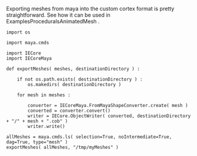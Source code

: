 Exporting meshes from maya into the custom cortex format is pretty straightforward. See how it can be used in ExamplesProceduralsAnimatedMesh .

```
import os

import maya.cmds

import IECore
import IECoreMaya

def exportMeshes( meshes, destinationDirectory ) :

	if not os.path.exists( destinationDirectory ) :
		os.makedirs( destinationDirectory )	

	for mesh in meshes :
	
		converter = IECoreMaya.FromMayaShapeConverter.create( mesh )
		converted = converter.convert()
		writer = IECore.ObjectWriter( converted, destinationDirectory + "/" + mesh + ".cob" )
		writer.write()

allMeshes = maya.cmds.ls( selection=True, noIntermediate=True, dag=True, type="mesh" )
exportMeshes( allMeshes, "/tmp/myMeshes" )
```
